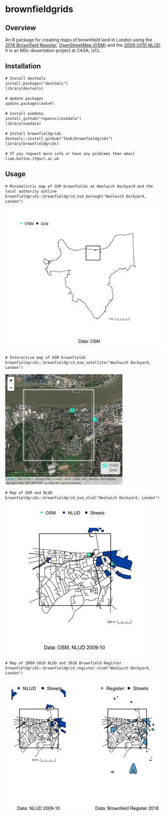 # brownfieldgrids

## Overview
An R package for creating maps of brownfield land in London using the [2018 Brownfield Register](https://www.gov.uk/guidance/brownfield-land-registers), [OpenStreetMap (OSM)](https://wiki.openstreetmap.org/wiki/Tag:landuse=brownfield) and the [2009-2010 NLUD](https://data.london.gov.uk/dataset/london-brownfield-sites-review). It is an MSc dissertation project at CASA, UCL.

## Installation
```
# Install devtools
install.packages("devtools")
library(devtools)

# Update packages
update.packages(ask=F)

# Install osmdata
install_github("ropensci/osmdata")
library(osmdata)

# Install brownfieldgrids
devtools::install_github("lbuk/brownfieldgrids")
library(brownfieldgrids)

# If you request more info or have any problems then email liam.bolton.17@ucl.ac.uk
```

## Usage
```
# Minimalistic map of OSM brownfields at Woolwich Dockyard and the local authority outline
brownfieldgrids::brownfieldgrid_osm_borough("Woolwich Dockyard, London")
```
![OSM Borough Map](https://github.com/lbuk/brownfieldgrids/blob/master/img/brownfieldgrid_osm_borough_woolwich_dockyard.png)

```
# Interactive map of OSM brownfields
brownfieldgrids::brownfieldgrid_osm_satellite("Woolwich Dockyard, London")
```
![Interactive OSM Map](https://github.com/lbuk/brownfieldgrids/blob/master/img/brownfieldgrid_osm_satellite_b_woolwich_dockyard.jpeg)

```
# Map of OSM and NLUD
brownfieldgrids::brownfieldgrid_osm_nlud("Woolwich Dockyard, London")
```
![NLUD and OSM Map](https://github.com/lbuk/brownfieldgrids/blob/master/img/brownfieldgrids_osm_nlud_woolwich_dockyard.png)

```
# Map of 2009-2010 NLUD and 2018 Brownfield Register
brownfieldgrids::brownfieldgrid_register_nlud("Woolwich Dockyard, London")
```
![Brownfield Register and NLUD Map](https://github.com/lbuk/brownfieldgrids/blob/master/img/brownfieldgrid_register_nlud_woolwich_dockyard.png)
